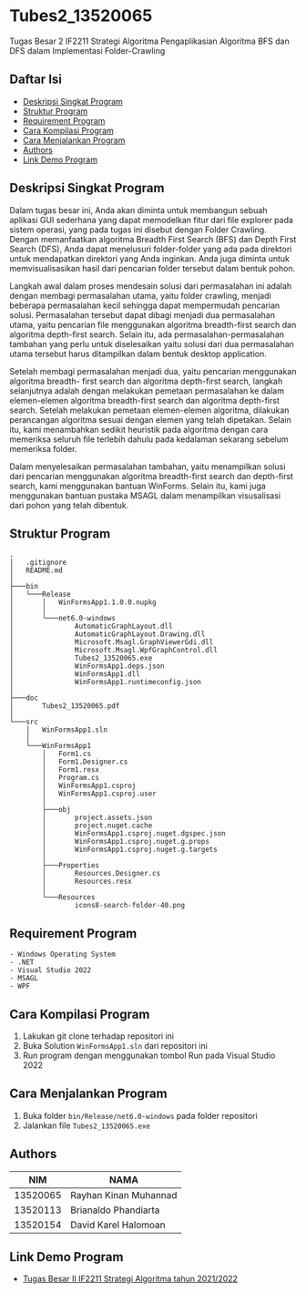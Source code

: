 # Tubes2_13520065
Tugas Besar 2 IF2211 Strategi Algoritma
Pengaplikasian Algoritma BFS dan DFS dalam Implementasi Folder-Crawling

## Daftar Isi
* [Deskripsi Singkat Program](#deskripsi-singkat-program)
* [Struktur Program](#struktur-program)
* [Requirement Program](#requirement-program)
* [Cara Kompilasi Program](#cara-kompilasi-program)
* [Cara Menjalankan Program](#cara-menjalankan-program)
* [Authors](#authors)
* [Link Demo Program](#link-demo-program)

## Deskripsi Singkat Program

Dalam tugas besar ini, Anda akan diminta untuk membangun sebuah aplikasi GUI sederhana yang dapat memodelkan fitur dari file explorer pada sistem operasi, yang pada tugas ini disebut dengan Folder Crawling. Dengan memanfaatkan algoritma Breadth First Search (BFS) dan Depth First Search (DFS), Anda dapat menelusuri folder-folder yang ada pada direktori untuk mendapatkan direktori yang Anda inginkan. Anda juga diminta untuk memvisualisasikan hasil dari pencarian folder tersebut dalam bentuk pohon.

Langkah awal dalam proses mendesain solusi dari permasalahan ini adalah dengan membagi permasalahan utama, yaitu folder crawling, menjadi beberapa permasalahan kecil sehingga dapat mempermudah pencarian solusi. Permasalahan tersebut dapat dibagi menjadi dua permasalahan utama, yaitu pencarian file menggunakan algoritma breadth-first search dan algoritma depth-first search. Selain itu, ada permasalahan-permasalahan tambahan yang perlu untuk diselesaikan yaitu solusi dari dua permasalahan utama tersebut harus ditampilkan dalam bentuk desktop application.

Setelah membagi permasalahan menjadi dua, yaitu pencarian menggunakan algoritma breadth- first search dan algoritma depth-first search, langkah selanjutnya adalah dengan melakukan pemetaan permasalahan ke dalam elemen-elemen algoritma breadth-first search dan algoritma depth-first search. Setelah melakukan pemetaan elemen-elemen algoritma, dilakukan perancangan algoritma sesuai dengan elemen yang telah dipetakan. Selain itu, kami menambahkan sedikit heuristik pada algoritma dengan cara memeriksa seluruh file terlebih dahulu pada kedalaman sekarang sebelum memeriksa folder.

Dalam menyelesaikan permasalahan tambahan, yaitu menampilkan solusi dari pencarian menggunakan algoritma breadth-first search dan depth-first search, kami menggunakan bantuan WinForms. Selain itu, kami juga menggunakan bantuan pustaka MSAGL dalam menampilkan visusalisasi dari pohon yang telah dibentuk.

## Struktur Program

    .
    │   .gitignore
    │   README.md
    │
    ├───bin
    │   └───Release
    │       │   WinFormsApp1.1.0.0.nupkg
    │       │
    │       └───net6.0-windows
    │               AutomaticGraphLayout.dll
    │               AutomaticGraphLayout.Drawing.dll
    │               Microsoft.Msagl.GraphViewerGdi.dll
    │               Microsoft.Msagl.WpfGraphControl.dll
    │               Tubes2_13520065.exe
    │               WinFormsApp1.deps.json
    │               WinFormsApp1.dll
    │               WinFormsApp1.runtimeconfig.json
    │
    ├───doc
    │       Tubes2_13520065.pdf
    │
    └───src
        │   WinFormsApp1.sln
        │
        └───WinFormsApp1
            │   Form1.cs
            │   Form1.Designer.cs
            │   Form1.resx
            │   Program.cs
            │   WinFormsApp1.csproj
            │   WinFormsApp1.csproj.user
            │
            ├───obj
            │       project.assets.json
            │       project.nuget.cache
            │       WinFormsApp1.csproj.nuget.dgspec.json
            │       WinFormsApp1.csproj.nuget.g.props
            │       WinFormsApp1.csproj.nuget.g.targets
            │
            ├───Properties
            │       Resources.Designer.cs
            │       Resources.resx
            │
            └───Resources
                    icons8-search-folder-40.png

## Requirement Program
    - Windows Operating System
    - .NET
    - Visual Studio 2022
    - MSAGL
    - WPF

## Cara Kompilasi Program
1. Lakukan git clone terhadap repositori ini
2. Buka Solution `WinFormsApp1.sln` dari repositori ini
3. Run program dengan menggunakan tombol Run pada Visual Studio 2022

## Cara Menjalankan Program
1. Buka folder `bin/Release/net6.0-windows` pada folder repositori
2. Jalankan file `Tubes2_13520065.exe`

## Authors

| NIM      | NAMA                        |
|----------|-----------------------------|
| 13520065 | Rayhan Kinan Muhannad       |
| 13520113 | Brianaldo Phandiarta        |
| 13520154 | David Karel Halomoan        |

## Link Demo Program
* [Tugas Besar II IF2211 Strategi Algoritma tahun 2021/2022](https://youtu.be/yXU5yzOTzYQ)
